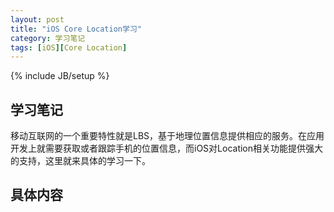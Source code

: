 ```yaml
---
layout: post
title: "iOS Core Location学习"
category: 学习笔记
tags: [iOS][Core Location]
---
```

{% include JB/setup %}

## 学习笔记
移动互联网的一个重要特性就是LBS，基于地理位置信息提供相应的服务。在应用开发上就需要获取或者跟踪手机的位置信息，而iOS对Location相关功能提供强大的支持，这里就来具体的学习一下。
## 具体内容